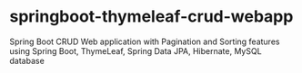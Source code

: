 # springboot-thymeleaf-crud-webapp

Spring Boot CRUD Web application with Pagination and Sorting features using Spring Boot, ThymeLeaf, Spring Data JPA, Hibernate, MySQL database


